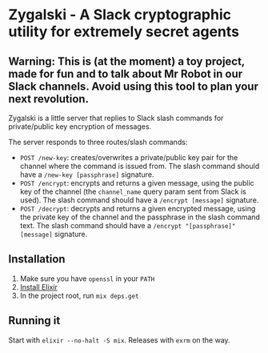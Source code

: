 Zygalski - A Slack cryptographic utility for extremely secret agents
========

## Warning: This is (at the moment) a toy project, made for fun and to talk about Mr Robot in our Slack channels. Avoid using this tool to plan your next revolution.

Zygalski is a little server that replies to Slack slash commands for private/public key encryption of messages.

The server responds to three routes/slash commands:
* `POST /new-key`: creates/overwrites a private/public key pair for the channel where the command is issued from. The slash command should have a `/new-key [passphrase]` signature.
* `POST /encrypt`: encrypts and returns a given message, using the public key of the channel (the `channel_name` query param sent from Slack is used). The slash command should have a `/encrypt [message]` signature.
* `POST /decrypt`: decrypts and returns a given encrypted message, using the private key of the channel and the passphrase in the slash command text. The slash command should have a `/encrypt "[passphrase]" [message]` signature.

## Installation
1. Make sure you have `openssl` in your `PATH`
2. [Install Elixir](http://elixir-lang.org/install.html)
3. In the project root, run `mix deps.get`

## Running it
Start with `elixir --no-halt -S mix`. Releases with `exrm` on the way.
